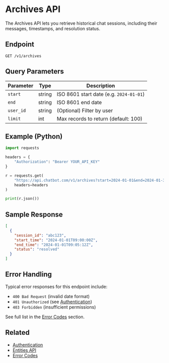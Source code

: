 # Archives API

The Archives API lets you retrieve historical chat sessions, including their messages, timestamps, and resolution status.

## Endpoint

```
GET /v1/archives
```

## Query Parameters

| Parameter   | Type   | Description                          |
|-------------|--------|--------------------------------------|
| `start`     | string | ISO 8601 start date (e.g. `2024-01-01`) |
| `end`       | string | ISO 8601 end date                    |
| `user_id`   | string | (Optional) Filter by user            |
| `limit`     | int    | Max records to return (default: 100) |

## Example (Python)

````python
import requests

headers = {
    "Authorization": "Bearer YOUR_API_KEY"
}

r = requests.get(
    "https://api.chatbot.com/v1/archives?start=2024-01-01&end=2024-01-31",
    headers=headers
)

print(r.json())
````

## Sample Response

```json
[
  {
    "session_id": "abc123",
    "start_time": "2024-01-01T09:00:00Z",
    "end_time": "2024-01-01T09:05:12Z",
    "status": "resolved"
  }
]
```

## Error Handling

Typical error responses for this endpoint include:

- `400 Bad Request` (invalid date format)
- `401 Unauthorized` (see [Authentication](../getting-started/authentication.md))
- `403 Forbidden` (insufficient permissions)

See full list in the [Error Codes](../reference/errors.md) section.

## Related

- [Authentication](../getting-started/authentication.md)
- [Entities API](./entities.md)
- [Error Codes](../reference/errors.md)
